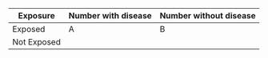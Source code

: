 | Exposure   | Number with disease | Number without disease |
|----------  |-------------------------------|------------------------|
| Exposed  | A                             | B                      |
| Not Exposed |